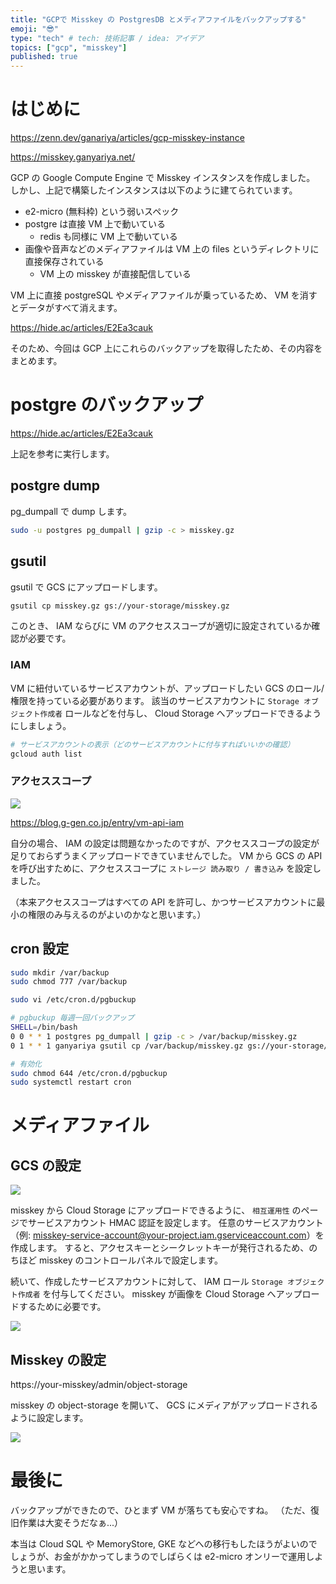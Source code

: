 ```yaml
---
title: "GCPで Misskey の PostgresDB とメディアファイルをバックアップする"
emoji: "😎"
type: "tech" # tech: 技術記事 / idea: アイデア
topics: ["gcp", "misskey"]
published: true
---
```


# はじめに

https://zenn.dev/ganariya/articles/gcp-misskey-instance

https://misskey.ganyariya.net/

GCP の Google Compute Engine で Misskey インスタンスを作成しました。
しかし、上記で構築したインスタンスは以下のように建てられています。

- e2-micro (無料枠) という弱いスペック
- postgre は直接 VM 上で動いている
  - redis も同様に VM 上で動いている
- 画像や音声などのメディアファイルは VM 上の files というディレクトリに直接保存されている
  - VM 上の misskey が直接配信している

VM 上に直接 postgreSQL やメディアファイルが乗っているため、 VM を消すとデータがすべて消えます。

https://hide.ac/articles/E2Ea3cauk

そのため、今回は GCP 上にこれらのバックアップを取得したため、その内容をまとめます。

# postgre のバックアップ

https://hide.ac/articles/E2Ea3cauk

上記を参考に実行します。

## postgre dump

pg_dumpall で dump します。

```bash
sudo -u postgres pg_dumpall | gzip -c > misskey.gz
```

## gsutil

gsutil で GCS にアップロードします。

```bash
gsutil cp misskey.gz gs://your-storage/misskey.gz
```

このとき、 IAM ならびに VM のアクセススコープが適切に設定されているか確認が必要です。

### IAM

VM に紐付いているサービスアカウントが、アップロードしたい GCS のロール/権限を持っている必要があります。
該当のサービスアカウントに `Storage オブジェクト作成者` ロールなどを付与し、 Cloud Storage へアップロードできるようにしましょう。

```bash
# サービスアカウントの表示（どのサービスアカウントに付与すればいいかの確認）
gcloud auth list
```

### アクセススコープ

![](https://storage.googleapis.com/zenn-user-upload/9db5ffd3d790-20230325.png)

https://blog.g-gen.co.jp/entry/vm-api-iam

自分の場合、 IAM の設定は問題なかったのですが、アクセススコープの設定が足りておらずうまくアップロードできていませんでした。
VM から GCS の API を呼び出すために、アクセススコープに `ストレージ 読み取り / 書き込み` を設定しました。

（本来アクセススコープはすべての API を許可し、かつサービスアカウントに最小の権限のみ与えるのがよいのかなと思います。）

## cron 設定

```bash
sudo mkdir /var/backup
sudo chmod 777 /var/backup

sudo vi /etc/cron.d/pgbuckup

# pgbuckup 毎週一回バックアップ
SHELL=/bin/bash
0 0 * * 1 postgres pg_dumpall | gzip -c > /var/backup/misskey.gz
0 1 * * 1 ganyariya gsutil cp /var/backup/misskey.gz gs://your-storage/misskey.gz

# 有効化
sudo chmod 644 /etc/cron.d/pgbuckup
sudo systemctl restart cron
```

# メディアファイル

## GCS の設定

![](https://storage.googleapis.com/zenn-user-upload/031c1b6309d2-20230325.png)

misskey から Cloud Storage にアップロードできるように、 `相互運用性` のページでサービスアカウント HMAC 認証を設定します。
任意のサービスアカウント（例: misskey-service-account@your-project.iam.gserviceaccount.com）を作成します。
すると、アクセスキーとシークレットキーが発行されるため、のちほど misskey のコントロールパネルで設定します。

続いて、作成したサービスアカウントに対して、 IAM ロール `Storage オブジェクト作成者` を付与してください。
misskey が画像を Cloud Storage へアップロードするために必要です。

![](https://storage.googleapis.com/zenn-user-upload/1c19dea5c1ac-20230325.png)

## Misskey の設定

https://your-misskey/admin/object-storage

misskey の object-storage を開いて、 GCS にメディアがアップロードされるように設定します。

![](https://storage.googleapis.com/zenn-user-upload/2b797b804c3d-20230325.png)

# 最後に

バックアップができたので、ひとまず VM が落ちても安心ですね。
（ただ、復旧作業は大変そうだなぁ...）

本当は Cloud SQL や MemoryStore, GKE などへの移行もしたほうがよいのでしょうが、お金がかかってしまうのでしばらくは e2-micro オンリーで運用しようと思います。
